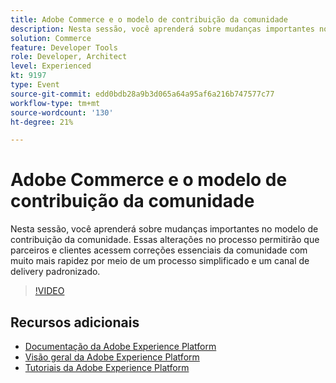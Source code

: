 ```yaml
---
title: Adobe Commerce e o modelo de contribuição da comunidade
description: Nesta sessão, você aprenderá sobre mudanças importantes no modelo de contribuição da comunidade. Essas alterações no processo permitirão que parceiros e clientes acessem correções essenciais da comunidade com muito mais rapidez por meio de um processo simplificado e um canal de delivery padronizado.
solution: Commerce
feature: Developer Tools
role: Developer, Architect
level: Experienced
kt: 9197
type: Event
source-git-commit: edd0bdb28a9b3d065a64a95af6a216b747577c77
workflow-type: tm+mt
source-wordcount: '130'
ht-degree: 21%

---
```


# Adobe Commerce e o modelo de contribuição da comunidade

Nesta sessão, você aprenderá sobre mudanças importantes no modelo de contribuição da comunidade. Essas alterações no processo permitirão que parceiros e clientes acessem correções essenciais da comunidade com muito mais rapidez por meio de um processo simplificado e um canal de delivery padronizado.

>[!VIDEO](https://video.tv.adobe.com/v/337766/?quality=12&learn=on&hidetitle=true)

## Recursos adicionais

- [Documentação da Adobe Experience Platform](https://experienceleague.adobe.com/docs/experience-platform.html)
- [Visão geral da Adobe Experience Platform](https://experienceleague.adobe.com/docs/experience-platform/landing/home.html?lang=pt-BR)
- [Tutoriais da Adobe Experience Platform](https://experienceleague.adobe.com/docs/platform-learn/tutorials/overview.html?lang=pt-BR)
